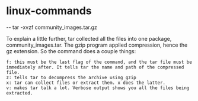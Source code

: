 # linux-commands

-- tar -xvzf community_images.tar.gz

To explain a little further, tar collected all the files into one package, community_images.tar. The gzip program applied compression, hence the gz extension. So the command does a couple things:

    f: this must be the last flag of the command, and the tar file must be immediately after. It tells tar the name and path of the compressed file.
    z: tells tar to decompress the archive using gzip
    x: tar can collect files or extract them. x does the latter.
    v: makes tar talk a lot. Verbose output shows you all the files being extracted.

